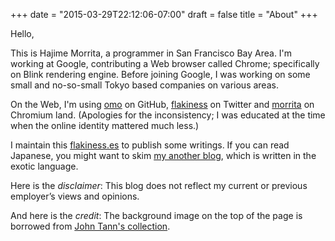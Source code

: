 +++
date = "2015-03-29T22:12:06-07:00"
draft = false
title = "About"
+++

Hello,

This is Hajime Morrita, a programmer in San Francisco Bay Area.
I'm working at Google, contributing a Web browser called Chrome;
specifically on Blink rendering engine.
Before joining Google, I was working on some small and no-so-small Tokyo based companies on various areas.

On the Web, I'm using [omo](http://github.com/omo) on GitHub, [flakiness](https://twitter.com/flakiness) on Twitter and
[morrita](morrita@chromium.org) on Chromium land. (Apologies for the inconsistency; I was educated at the time when the online identity mattered much less.)

I maintain this [flakiness.es](http://flakiness.es/) to publish some writings.
If you can read Japanese, you might want to skim [my another blog](http://steps.dodgson.org/), which is written in the exotic language.

Here is the *disclaimer*: This blog does not reflect my current or previous employer’s views and opinions.

And here is the *credit*: The background image on the top of the page is borrowed from [John Tann's collection](http://www.flickr.com/photos/31031835@N08/8728856714/).
